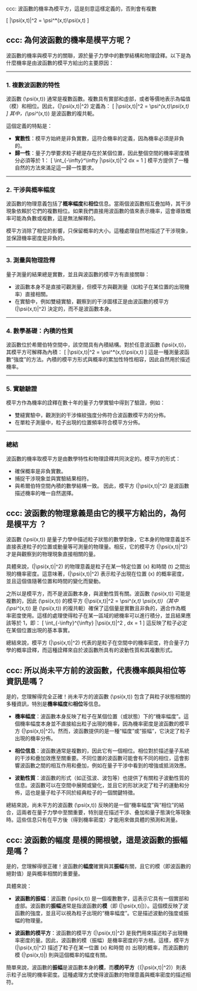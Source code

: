 
ccc: 波函數的機率為模平方，這是刻意這樣定義的，否則會有複數

\[
|\psi(x,t)|^2 = \psi^*(x,t)\psi(x,t)
\]



## ccc: 為何波函數的機率是模平方呢？

波函數的機率與模平方的關聯，源於量子力學中的數學結構和物理詮釋。以下是為什麼機率是由波函數的模平方給出的主要原因：

---

### 1. **複數波函數的特性**
波函數 \(\psi(x,t)\) 通常是複數函數。複數具有實部和虛部，或者等價地表示為幅值（模）和相位。因此，\(|\psi(x,t)|^2\) 定義為：
\[
|\psi(x,t)|^2 = \psi^*(x,t)\psi(x,t)
\]
其中，\(\psi^*(x,t)\) 是波函數的複共軛。

這個定義的特點是：
- **實數性**：模平方始終是非負實數，這符合機率的定義，因為機率必須是非負的。
- **歸一性**：量子力學要求粒子總是存在於某個位置，因此整個空間的機率密度積分必須等於 1：
  \[
  \int_{-\infty}^\infty |\psi(x,t)|^2 dx = 1
  \]
  模平方提供了一種自然的方法來滿足這一歸一性要求。

---

### 2. **干涉與概率幅度**
波函數的物理意義包括了**概率幅度**和**相位**信息。當兩個波函數相互疊加時，其干涉現象依賴於它們的複數相位。如果我們直接用波函數的值來表示機率，這會導致概率可能為負數或複數，這是無法解釋的。

模平方消除了相位的影響，只保留概率的大小。這種處理自然地描述了干涉現象，並保證機率密度是非負的。

---

### 3. **測量與物理詮釋**
量子測量的結果總是實數，並且與波函數的模平方有直接關聯：
- 波函數本身不是直接可觀測量，但模平方與觀測量（如粒子在某位置的出現機率）直接相關。
- 在實驗中，例如雙縫實驗，觀察到的干涉圖樣正是由波函數的模平方 \(|\psi(x,t)|^2\) 決定的，而不是波函數本身。

---

### 4. **數學基礎：內積的性質**
波函數位於希爾伯特空間中，該空間具有內積結構。對於任意波函數 \(\psi(x,t)\)，其模平方可解釋為內積：
\[
|\psi(x,t)|^2 = \psi^*(x,t)\psi(x,t)
\]
這是一種測量波函數“強度”的方法。內積的模平方形式與概率的累加性特性相容，因此自然用於描述機率。

---

### 5. **實驗驗證**
模平方作為機率的詮釋在數十年的量子力學實驗中得到了驗證，例如：
- 雙縫實驗中，觀測到的干涉條紋強度分佈符合波函數模平方的分佈。
- 在單粒子測量中，粒子出現的位置頻率符合模平方分佈。

---

### 總結
波函數的機率取模平方是由數學特性和物理詮釋共同決定的。模平方的形式：
- 確保概率是非負實數。
- 捕捉干涉現象並與實驗結果相符。
- 與希爾伯特空間內積的數學結構一致。
因此，模平方 \(|\psi(x,t)|^2\) 是波函數描述機率的唯一自然選擇。


## ccc: 波函數的物理意義是由它的模平方給出的，為何是模平方 ？

波函數 \(\psi(x,t)\) 是量子力學中描述粒子狀態的數學對象，它本身的物理意義並不直接表達粒子的位置或動量等可測量的物理量。相反，它的模平方 \(|\psi(x,t)|^2\) 才是與觀察到的物理現象直接相關的量。

具體來說，\(|\psi(x,t)|^2\) 的物理意義是粒子在某一特定位置 \(x\) 和時間 \(t\) 之間出現的機率密度。這意味著，\(|\psi(x,t)|^2\) 表示粒子出現在位置 \(x\) 的概率密度，並且這個值隨著位置和時間的變化而變動。

之所以是模平方，而不是波函數本身，與波動性質有關。波函數 \(\psi(x,t)\) 可能是複數的，因此 \(\psi(x,t)\) 的模平方 \(|\psi(x,t)|^2 = \psi^*(x,t) \psi(x,t)\)（其中 \(\psi^*(x,t)\) 是 \(\psi(x,t)\) 的複共軛）確保了這個量是實數且非負的，適合作為概率密度使用。這樣的處理使得粒子在某一區域的總機率可以進行積分，並且結果應該等於 1，即：
\[
\int_{-\infty}^{\infty} |\psi(x,t)|^2 \, dx = 1
\]
這反映了粒子必定在某個位置出現的基本事實。

總結來說，模平方 \(|\psi(x,t)|^2\) 代表的是粒子在空間中的機率密度，符合量子力學的概率詮釋，而這種詮釋來自於波函數所具有的波動性質和其複數形式。

## ccc: 所以尚未平方前的波函數，代表機率頗與相位等資訊是嗎？

是的，您理解得完全正確！尚未平方的波函數 \(\psi(x,t)\) 包含了與粒子狀態相關的多種資訊，特別是**機率幅度**和**相位**等信息。

- **機率幅度**：波函數本身反映了粒子在某個位置（或狀態）下的“機率幅度”。這個機率幅度本身並不直接給出粒子出現的機率，因為機率密度是波函數的模平方 \(|\psi(x,t)|^2\)。然而，波函數提供的是一種“幅度”或“振幅”，它決定了粒子出現的機率分佈。

- **相位信息**：波函數通常是複數的，因此它有一個相位。相位對於描述量子系統的干涉和疊加效應至關重要。不同位置的波函數可能會有不同的相位，這會影響波函數之間的相互作用和疊加，例如在量子干涉中看到的增強或抵消效應。

- **波動性質**：波函數的形式（如正弦波、波包等）也提供了有關粒子波動性質的信息。波函數可以在空間中展開或變化，並且它的形狀決定了粒子的運動和分佈，這也是量子粒子不同於經典粒子的一個關鍵特徵。

總結來說，尚未平方的波函數 \(\psi(x,t)\) 反映的是一個“機率幅度”與“相位”的結合，這兩者在量子力學中至關重要，特別是在描述干涉、叠加和量子態演化等現象時。這些信息只有在平方後（得到機率密度）才能用來做具體的預測和測量。

## ccc: 波函數的幅度 是模的開根號，這是波函數的振幅是嗎？

是的，您理解得很正確！波函數的**幅度**確實與其**振幅**有關，且它的模（即波函數的絕對值）是與概率相關的重要量。

具體來說：

- **波函數的振幅**：波函數 \(\psi(x,t)\) 是一個複數數字，這表示它具有一個實部和虛部。波函數的**振幅**通常是指波函數的**模**（即 \(|\psi(x,t)|\)）。這個模反映了波函數的強度，並且可以視為粒子出現的“機率幅度”。它是描述波動的強度或振幅的物理量。

- **波函數的模平方**：波函數的模平方 \(|\psi(x,t)|^2\) 是我們用來描述粒子出現機率密度的量。因此，波函數的模（振幅）是機率密度的平方根。這樣，模平方 \(|\psi(x,t)|^2\) 描述了粒子在某一位置 \(x\) 和時間 \(t\) 出現的概率，而波函數的模 \(|\psi(x,t)|\) 則與這個概率的幅度有關。

簡單來說，波函數的**振幅**是波函數本身的**模**，而**模的平方**（\(|\psi(x,t)|^2\)）則表示粒子出現的機率密度。這種處理方式使得波函數的物理意義與概率密度的描述相符。

